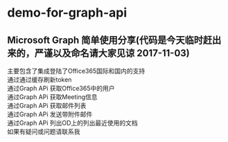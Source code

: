 # demo-for-graph-api
## Microsoft Graph 简单使用分享(代码是今天临时赶出来的，严谨以及命名请大家见谅 2017-11-03)
主要包含了集成登陆了Office365国际和国内的支持<br>
通过通过缓存刷新token<br>
通过Graph APi 获取Office365中的用户<br>
通过Graph APi 获取Meeting信息<br>
通过Graph APi 获取邮件列表<br>
通过Graph APi 发送带附件邮件<br>
通过Graph APi 列出OD上的列出最近使用的文档<br>
如果有疑问或问题请联系我<br>
